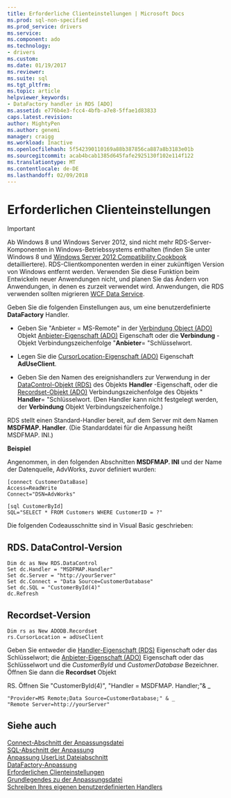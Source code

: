 ```yaml
---
title: Erforderliche Clienteinstellungen | Microsoft Docs
ms.prod: sql-non-specified
ms.prod_service: drivers
ms.service: 
ms.component: ado
ms.technology:
- drivers
ms.custom: 
ms.date: 01/19/2017
ms.reviewer: 
ms.suite: sql
ms.tgt_pltfrm: 
ms.topic: article
helpviewer_keywords:
- DataFactory handler in RDS [ADO]
ms.assetid: e776b4e3-fcc4-4bfb-a7e8-5ffae1d83833
caps.latest.revision: 
author: MightyPen
ms.author: genemi
manager: craigg
ms.workload: Inactive
ms.openlocfilehash: 5f542390110169a88b387856ca887a8b3183e01b
ms.sourcegitcommit: acab4bcab1385d645fafe2925130f102e114f122
ms.translationtype: MT
ms.contentlocale: de-DE
ms.lasthandoff: 02/09/2018
---
```

# <a name="required-client-settings"></a>Erforderlichen Clienteinstellungen
> [!IMPORTANT]
>  Ab Windows 8 und Windows Server 2012, sind nicht mehr RDS-Server-Komponenten in Windows-Betriebssystems enthalten (finden Sie unter Windows 8 und [Windows Server 2012 Compatibility Cookbook](https://www.microsoft.com/en-us/download/details.aspx?id=27416) detailliertere). RDS-Clientkomponenten werden in einer zukünftigen Version von Windows entfernt werden. Verwenden Sie diese Funktion beim Entwickeln neuer Anwendungen nicht, und planen Sie das Ändern von Anwendungen, in denen es zurzeit verwendet wird. Anwendungen, die RDS verwenden sollten migrieren [WCF Data Service](http://go.microsoft.com/fwlink/?LinkId=199565).  
  
 Geben Sie die folgenden Einstellungen aus, um eine benutzerdefinierte **DataFactory** Handler.  
  
-   Geben Sie "Anbieter = MS-Remote" in der [Verbindung Object (ADO)](../../../ado/reference/ado-api/connection-object-ado.md) Objekt [Anbieter-Eigenschaft (ADO)](../../../ado/reference/ado-api/provider-property-ado.md) Eigenschaft oder die **Verbindung** -Objekt Verbindungszeichenfolge "**Anbieter**= "Schlüsselwort.  
  
-   Legen Sie die [CursorLocation-Eigenschaft (ADO)](../../../ado/reference/ado-api/cursorlocation-property-ado.md) Eigenschaft **AdUseClient**.  
  
-   Geben Sie den Namen des ereignishandlers zur Verwendung in der [DataControl-Objekt (RDS)](../../../ado/reference/rds-api/datacontrol-object-rds.md) des Objekts **Handler** -Eigenschaft, oder die [Recordset-Objekt (ADO)](../../../ado/reference/ado-api/recordset-object-ado.md) Verbindungszeichenfolge des Objekts " **Handler**= "Schlüsselwort. (Den Handler kann nicht festgelegt werden, der **Verbindung** Objekt Verbindungszeichenfolge.)  
  
 RDS stellt einen Standard-Handler bereit, auf dem Server mit dem Namen **MSDFMAP. Handler**. (Die Standarddatei für die Anpassung heißt MSDFMAP. INI.)  
  
 **Beispiel**  
  
 Angenommen, in den folgenden Abschnitten **MSDFMAP. INI** und der Name der Datenquelle, AdvWorks, zuvor definiert wurden:  
  
```  
[connect CustomerDataBase]  
Access=ReadWrite  
Connect="DSN=AdvWorks"  
  
[sql CustomerById]  
SQL="SELECT * FROM Customers WHERE CustomerID = ?"  
```  
  
 Die folgenden Codeausschnitte sind in Visual Basic geschrieben:  
  
## <a name="rdsdatacontrol-version"></a>RDS. DataControl-Version  
  
```  
Dim dc as New RDS.DataControl  
Set dc.Handler = "MSDFMAP.Handler"  
Set dc.Server = "http://yourServer"  
Set dc.Connect = "Data Source=CustomerDatabase"  
Set dc.SQL = "CustomerById(4)"  
dc.Refresh  
```  
  
## <a name="recordset-version"></a>Recordset-Version  
  
```  
Dim rs as New ADODB.Recordset  
rs.CursorLocation = adUseClient  
```  
  
 Geben Sie entweder die [Handler-Eigenschaft (RDS)](../../../ado/reference/rds-api/handler-property-rds.md) Eigenschaft oder das Schlüsselwort; die [Anbieter-Eigenschaft (ADO)](../../../ado/reference/ado-api/provider-property-ado.md) Eigenschaft oder das Schlüsselwort und die *CustomerById* und  *CustomerDatabase* Bezeichner. Öffnen Sie dann die **Recordset** Objekt  
  
 RS. Öffnen Sie "CustomerById(4)", "Handler = MSDFMAP. Handler;"& _  
  
```  
"Provider=MS Remote;Data Source=CustomerDatabase;" & _  
"Remote Server=http://yourServer"  
```  
  
## <a name="see-also"></a>Siehe auch  
 [Connect-Abschnitt der Anpassungsdatei](../../../ado/guide/remote-data-service/customization-file-connect-section.md)   
 [SQL-Abschnitt der Anpassung](../../../ado/guide/remote-data-service/customization-file-sql-section.md)   
 [Anpassung UserList Dateiabschnitt](../../../ado/guide/remote-data-service/customization-file-userlist-section.md)   
 [DataFactory-Anpassung](../../../ado/guide/remote-data-service/datafactory-customization.md)   
 [Erforderlichen Clienteinstellungen](../../../ado/guide/remote-data-service/required-client-settings.md)   
 [Grundlegendes zu der Anpassungsdatei](../../../ado/guide/remote-data-service/understanding-the-customization-file.md)   
 [Schreiben Ihres eigenen benutzerdefinierten Handlers](../../../ado/guide/remote-data-service/writing-your-own-customized-handler.md)






















